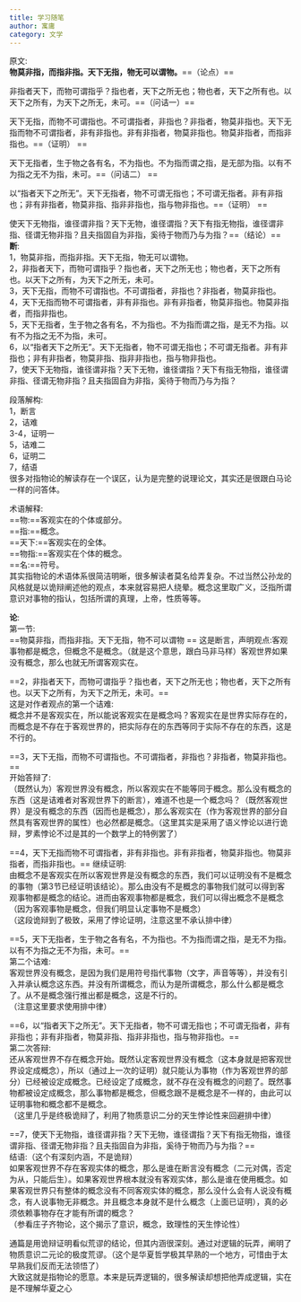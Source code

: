```yaml
---
title: 学习随笔
author: 寓庸
category: 文学
---
```

  
原文:  
**物莫非指，而指非指。天下无指，物无可以谓物。**==（论点）== 

非指者天下，而物可谓指乎？指也者，天下之所无也；物也者，天下之所有也。以天下之所有，为天下之所无，未可。==（问诘一）==

天下无指，而物不可谓指也。不可谓指者，非指也？非指者，物莫非指也。天下无指而物不可谓指者，非有非指也。非有非指者，物莫非指也。物莫非指者，而指非指也。==（证明）  ==

天下无指者，生于物之各有名，不为指也。不为指而谓之指，是无部为指。以有不为指之无不为指，未可。==（问诘二）  ==

以“指者天下之所无”。天下无指者，物不可谓无指也；不可谓无指者。非有非指也；非有非指者，物莫非指、指非非指也，指与物非指也。==（证明）  ==

使天下无物指，谁径谓非指？天下无物，谁径谓指？天下有指无物指，谁径谓非指、径谓无物非指？且夫指固自为非指，奚待于物而乃与为指？==（结论）==
**断**:  
1，物莫非指，而指非指。天下无指，物无可以谓物。  
2，非指者天下，而物可谓指乎？指也者，天下之所无也；物也者，天下之所有也。以天下之所有，为天下之所无，未可。  
3，天下无指，而物不可谓指也。不可谓指者，非指也？非指者，物莫非指也。  
4，天下无指而物不可谓指者，非有非指也。非有非指者，物莫非指也。物莫非指者，而指非指也。  
5，天下无指者，生于物之各有名，不为指也。不为指而谓之指，是无不为指。以有不为指之无不为指，未可。  
6，以“指者天下之所无”。天下无指者，物不可谓无指也；不可谓无指者。非有非指也；非有非指者，物莫非指、指非非指也，指与物非指也。  
7，使天下无物指，谁径谓非指？天下无物，谁径谓指？天下有指无物指，谁径谓非指、径谓无物非指？且夫指固自为非指，奚待于物而乃与为指？  

段落解构:  
1，断言  
2，诘难  
3-4，证明一  
5，诘难二  
6，证明二  
7，结语  
很多对指物论的解读存在一个误区，认为是完整的说理论文，其实还是很跟白马论一样的问答体。

术语解释:  
==物:==客观实在的个体或部分。  
==指:==概念。  
==天下:==客观实在的全体。  
==物指:==客观实在个体的概念。  
==名:==符号。  
其实指物论的术语体系很简洁明晰，很多解读者莫名给弄复杂。不过当然公孙龙的风格就是以诡辩阐述他的观点，本来就容易把人绕晕。概念这里取广义，泛指所谓意识对事物的指认，包括所谓的真理，上帝，性质等等。  

**论**:  
第一节:  
==物莫非指，而指非指。天下无指，物不可以谓物  ==
这是断言，声明观点:客观事物都是概念，但概念不是概念。（就是这个意思，跟白马非马样）客观世界如果没有概念，那么也就无所谓客观实在。

==2，非指者天下，而物可谓指乎？指也者，天下之所无也；物也者，天下之所有也。以天下之所有，为天下之所无，未可。==  
这是对作者观点的第一个诘难:  
概念并不是客观实在，所以能说客观实在是概念吗？客观实在是世界实际存在的，而概念是不存在于客观世界的，把实际存在的东西等同于实际不存在的东西，这是不行的。

==3，天下无指，而物不可谓指也。不可谓指者，非指也？非指者，物莫非指也。==  
开始答辩了:  
（既然认为）客观世界没有概念，所以客观实在不能等同于概念。那么没有概念的东西（这是诘难者对客观世界下的断言），难道不也是一个概念吗？（既然客观世界）是没有概念的东西（因而也是概念），那么客观实在（作为客观世界的部分自然具有客观世界的属性）也必然都是概念。（这里其实是采用了语义悖论以进行诡辩，罗素悖论不过是其的一个数学上的特例罢了）  

==4，天下无指而物不可谓指者，非有非指也。非有非指者，物莫非指也。物莫非指者，而指非指也。== 
继续证明:  
由概念不是客观实在所以客观世界是没有概念的东西，我们可以证明没有不是概念的事物（第3节已经证明该结论）。那么由没有不是概念的事物我们就可以得到客观事物都是概念的结论。进而由客观事物都是概念，我们可以得出概念不是概念（因为客观事物是概念，但我们明显认定事物不是概念）  
（这段诡辩到了极致，采用了悖论证明，注意这里不承认排中律）  

==5，天下无指者，生于物之各有名，不为指也。不为指而谓之指，是无不为指。以有不为指之无不为指，未可。==  
第二个诘难:  
客观世界没有概念，是因为我们是用符号指代事物（文字，声音等等），并没有引入并承认概念这东西。并没有所谓概念，而认为是所谓概念，那么什么都是概念了。从不是概念强行推出都是概念，这是不行的。  
（注意这里要求使用排中律）  

==6，以“指者天下之所无”。天下无指者，物不可谓无指也；不可谓无指者，非有非指也；非有非指者，物莫非指、指非非指也，指与物非指也。==  
第二次答辩:  
还从客观世界不存在概念开始。既然认定客观世界没有概念（这本身就是把客观世界设定成概念），所以（通过上一次的证明）就只能认为事物（作为客观世界的部分）已经被设定成概念。已经设定了成概念，就不存在没有概念的问题了。既然事物都被设定成概念，那么事物都是概念，但概念跟不是概念是不一样的，由此可以证明事物和概念都不是概念。  
（这里几乎是终极诡辩了，利用了物质意识二分的天生悖论性来回避排中律）  

==7，使天下无物指，谁径谓非指？天下无物，谁径谓指？天下有指无物指，谁径谓非指、径谓无物非指？且夫指固自为非指，奚待于物而乃与为指？==  
结语:（这个有深刻内涵，不是诡辩）  
如果客观世界不存在客观实体的概念，那么是谁在断言没有概念（二元对偶，否定为从，只能后生）。如果客观世界根本就没有客观实体，那么是谁在使用概念。如果客观世界只有整体的概念没有不同客观实体的概念，那么没什么会有人说没有概念，有人说事物无非概念。并且概念本身就不是什么概念（上面已证明），真的必须依赖事物存在才能有所谓的概念？  
（参看庄子齐物论，这个揭示了意识，概念，致理性的天生悖论性）  

通篇是用诡辩证明看似荒谬的结论，但其内涵很深刻。通过对逻辑的玩弄，阐明了物质意识二元论的极度荒谬。（这个是华夏哲学极其早熟的一个地方，可惜由于太早熟我们反而无法领悟了）  
大致这就是指物论的愿意。本来是玩弄逻辑的，很多解读却想把他弄成逻辑，实在是不理解华夏之心